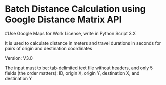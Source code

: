 # Batch Distance Calculation using Google Distance Matrix API

#Use Google Maps for Work License, write in Python Script 3.X

It is used to calculate distance in meters and travel durations in seconds for pairs of origin and destination coordinates

Version: V3.0

The input must to be: tab-delimited text file without headers, and only 5 fields (the order matters): ID, origin X, origin Y, destination X, and destination Y
